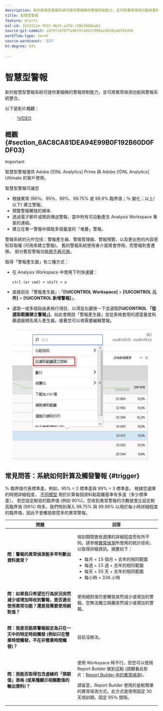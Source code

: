 ```yaml
---
description: 新的智慧型警報系統可提供更細微的警報控制能力，並可將異常偵測功能與警報系統整合。
title: 智慧型警報
feature: Alerts
exl-id: 1b23211e-7632-4b33-a27d-c58b3bbbbab1
source-git-commit: a979fc8787fa96f8fa8317996ac66341a6f54354
workflow-type: tm+mt
source-wordcount: '527'
ht-degree: 93%

---
```


# 智慧型警報

新的智慧型警報系統可提供更細微的警報控制能力，並可將異常偵測功能與警報系統整合。

以下是影片概觀：

>[!VIDEO](https://video.tv.adobe.com/v/25446/?quality=12)

## 概觀 {#section_6AC8CA81DEA94E99B0F192B60D0FDF03}

>[!IMPORTANT]
>
>智慧型警報僅供 Adobe [!DNL Analytics] Prime 與 Adobe [!DNL Analytics] Ultimate 的客戶使用。

智慧型警報可讓您

* 根據異常 (90％、95％、99%、99.75% 或 99.9% 臨界值；％ 變化；以上/以下) 建立警報。
* 預覽警報觸發的頻率.
* 透過電子郵件或簡訊傳送警報，當中附有可自動產生 Analysis Workspace 專案的連結。
* 建立在單一警報中擷取多個量度的「堆疊」警報。

警報系統的元件包括：警報產生器、警報管理器、警報預覽，以及更出色的內容感知存取權 (可用來建立警報)。 舊的警報系統使用者介面將會停用，而警報則會遷移。 部分舊型警報功能[將不再可用](https://experienceleague.adobe.com/docs/analytics/analyze/reports-analytics/alerts.html?lang=zh-Hant)。

取得「警報產生器」有三種方式：

* 在 Analysis Workspace 中使用下列快速鍵：

  `ctrl (or cmd) + shift + a`
* 直接前往「警報產生器」：「**[!UICONTROL Workspace]** > **[!UICONTROL 元件]** > **[!UICONTROL 新增警報]**」。
* 選取一或多個自由表格行項目、以滑鼠右鍵按一下並選取&#x200B;**[!UICONTROL 「從選取範圍建立警報」]**。如此會開啟「警報產生器」並從表格套用的適當量度和篩選器預先填入產生器。接著您可以視需要編輯警報。

  ![](assets/create-alert-from-selection.png)


## 常見問答：系統如何計算及觸發警報 {#trigger}

% 臨界值代表標準差。例如，95% = 2 標準差與 99% = 3 標準差。 根據您選擇的時間詳細程度， [不同模型](/help/analyze/analysis-workspace/c-anomaly-detection/statistics-anomaly-detection.md) 用於計算每個資料點距離基準有多遠（多少標準差）。 若您設定較低的臨界值 (例如 90%)，您收到異常警報的次數就會比設定較高臨界值 (99%) 時多。我們特別導入 99.75% 與 99.99% 以用於每小時詳細程度的臨界值，因此不會觸發那麼多的異常警報。

<table id="table_B3AA85E1DE3543DCA34966A52E3CE4AB"> 
 <thead> 
  <tr> 
   <th colname="col1" class="entry"> 問題 </th> 
   <th colname="col2" class="entry"> 回答 </th> 
  </tr> 
 </thead>
 <tbody> 
  <tr> 
   <td colname="col1"> <p><b>問：警報的異常偵測能多早判斷出資料異常？</b> </p> </td> 
   <td colname="col2"> <p>培訓期間會依選擇的詳細程度而有所不同。請參閱<a href="/help/analyze/analysis-workspace/c-anomaly-detection/statistics-anomaly-detection.md">異常偵測</a>所使用的統計技術，以取得詳細資訊。摘要如下： </p> 
    <ul id="ul_4F8C2A41F06C498DBF5E7AE5DE803773"> 
     <li id="li_E246091A3F1E484C8444AF4052FCA784">每月 = 15 個月 + 去年的相同範圍 </li> 
     <li id="li_CC014FB38AE1492B9647E990C29BFB3C">每週 = 15 週 + 去年的相同範圍 </li> 
     <li id="li_2517EE2097534324BE9C1B54CD181A62">每天 = 35 天 + 去年的相同範圍 </li> 
     <li id="li_710BC8B009354542AA4962A59A646099">每小時 = 336 小時 </li> 
    </ul> </td> 
  </tr> 
  <tr> 
   <td colname="col1"> <p><b>問：如果我只希望在行為狀況突然減少或增加時收到警報，是否適合使用異常功能？還是我需要使用絕對值？</b> </p> </td> 
   <td colname="col2"> <p>使用絕對值仍會觸發突然減少或增加的警報。您無法獨立隔離突然減少或增加的警報。 </p> </td> 
  </tr> 
  <tr> 
   <td colname="col1"> <p><b>問：我是否能將警報設定為只在一天中的特定時段觸發 (例如只在營業時間觸發，不在非營業時間觸發)？</b> </p> </td> 
   <td colname="col2"> <p>目前沒辦法。 </p> </td> 
  </tr> 
  <tr> 
   <td colname="col1"> <p><b>問：我能否取得包含虛線的「預期值」表格 (或某種顯示相關數值的輸出資料)？</b> </p> </td> 
   <td colname="col2"> <p>使用 Workspace 時不行。但您可以使用 Report Builder 做到這點 (請觀看此影片：<a href="https://experienceleague.adobe.com/docs/analytics-learn/tutorials/exporting/report-builder/anomaly-detection-in-report-builder.html?lang=zh-Hant"  >Report Builder 中的異常偵測</a>)。 </p> <p>請留意，Report Builder 使用的是較簡單的異常偵測方式。此方式是使用固定 30 天培訓期，固定 95％ 間隔。 </p> </td> 
  </tr> 
 </tbody> 
</table>
